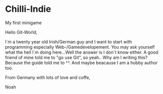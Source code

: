 # Chilli-Indie
My first minigame

Hello Git-World,

I´m a twenty year old Irish/German guy and I want to start with programming especially Web-/Gamedevelopement.
You may ask yourself what the hell I´m doing here...Well the answer is I don´t know either.
A good friend of mine told me to "go use Git", so yeah..
Why am I writing this? Because the guide told me to ^^. And maybe beacause I am a hobby author too.

From Germany with lots of love and coffe,

Noah
